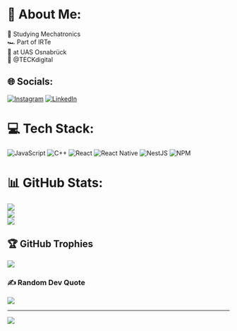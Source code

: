 # 💫 About Me:
🔧 Studying Mechatronics<br>🏎️ Part of IRTe<br>🏫 at UAS Osnabrück<br>🏢 @TECKdigital<br>


## 🌐 Socials:
[![Instagram](https://img.shields.io/badge/Instagram-%23E4405F.svg?logo=Instagram&logoColor=white)](https://instagram.com/tpausl) [![LinkedIn](https://img.shields.io/badge/LinkedIn-%230077B5.svg?logo=linkedin&logoColor=white)](https://linkedin.com/in/tpausl) 

# 💻 Tech Stack:
![JavaScript](https://img.shields.io/badge/javascript-%23323330.svg?style=for-the-badge&logo=javascript&logoColor=%23F7DF1E) ![C++](https://img.shields.io/badge/c++-%2300599C.svg?style=for-the-badge&logo=c%2B%2B&logoColor=white) ![React](https://img.shields.io/badge/react-%2320232a.svg?style=for-the-badge&logo=react&logoColor=%2361DAFB) ![React Native](https://img.shields.io/badge/react_native-%2320232a.svg?style=for-the-badge&logo=react&logoColor=%2361DAFB) ![NestJS](https://img.shields.io/badge/nestjs-%23E0234E.svg?style=for-the-badge&logo=nestjs&logoColor=white) ![NPM](https://img.shields.io/badge/NPM-%23000000.svg?style=for-the-badge&logo=npm&logoColor=white)
# 📊 GitHub Stats:
![](https://github-readme-stats.vercel.app/api?username=tpausl&theme=onedark&hide_border=false&include_all_commits=true&count_private=true)<br/>
![](https://github-readme-streak-stats.herokuapp.com/?user=tpausl&theme=onedark&hide_border=false)<br/>
![](https://github-readme-stats.vercel.app/api/top-langs/?username=tpausl&theme=onedark&hide_border=false&include_all_commits=true&count_private=true&layout=compact)

## 🏆 GitHub Trophies
![](https://github-profile-trophy.vercel.app/?username=tpausl&theme=onedark&no-frame=false&no-bg=false&margin-w=4)

### ✍️ Random Dev Quote
![](https://quotes-github-readme.vercel.app/api?type=horizontal&theme=tokyonight)

---
[![](https://visitcount.itsvg.in/api?id=tpausl&icon=0&color=0)](https://visitcount.itsvg.in)

<!-- Proudly created with GPRM ( https://gprm.itsvg.in ) -->
